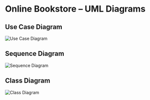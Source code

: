# Online Bookstore – UML Diagrams

## Use Case Diagram
![Use Case Diagram](usecase.png)

## Sequence Diagram
![Sequence Diagram](sequence.png)

## Class Diagram
![Class Diagram](class.png)
